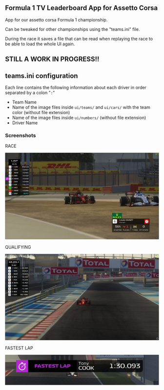 ## Formula 1 TV Leaderboard App for Assetto Corsa

App for our assetto corsa Formula 1 championship.

Can be tweaked for other championships using the "teams.ini" file.

During the race it saves a file that can be read when replaying the race to be able to load the whole UI again.

## STILL A WORK IN PROGRESS!!


## teams.ini configuration

Each line contains the following information about each driver in order separated by a colon "`:`"

- Team Name
- Name of the image files inside `ui/teams/` and `ui/cars/` with the team color (without file extension)
- Name of the image files inside `ui/numbers/` (without file extension)
- Driver Name


### Screenshots

RACE

![im1](/screenshots/screen1.png)

QUALIFYING

![im3](/screenshots/screen3.png)

FASTEST LAP

![im2](/screenshots/screen2.png)
